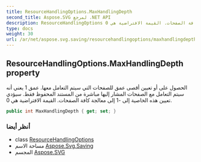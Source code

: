 ```yaml
---
title: ResourceHandlingOptions.MaxHandlingDepth
second_title: Aspose.SVG لمرجع .NET API
description: ResourceHandlingOptions ملكية. الحصول على أو تعيين أقصى عمق للصفحات التي سيتم التعامل معها. عمق 1 يعني أنه سيتم التعامل مع الصفحات المشار إليها مباشرة من المستند المحفوظ فقط. سيؤدي تعيين هذه الخاصية إلى 1 إلى معالجة كافة الصفحات. القيمة الافتراضية هي 0.
type: docs
weight: 30
url: /ar/net/aspose.svg.saving/resourcehandlingoptions/maxhandlingdepth/
---
```

## ResourceHandlingOptions.MaxHandlingDepth property

الحصول على أو تعيين أقصى عمق للصفحات التي سيتم التعامل معها. عمق 1 يعني أنه سيتم التعامل مع الصفحات المشار إليها مباشرة من المستند المحفوظ فقط. سيؤدي تعيين هذه الخاصية إلى -1 إلى معالجة كافة الصفحات. القيمة الافتراضية هي 0.

```csharp
public int MaxHandlingDepth { get; set; }
```

### أنظر أيضا

* class [ResourceHandlingOptions](../)
* مساحة الاسم [Aspose.Svg.Saving](../../resourcehandlingoptions/)
* المجسم [Aspose.SVG](../../../)


